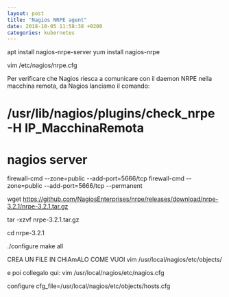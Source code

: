 ```yaml
---
layout: post
title: "Nagios NRPE agent"
date: 2018-10-05 11:58:38 +0200
categories: kubernetes
---
```


apt install nagios-nrpe-server
yum install nagios-nrpe



vim /etc/nagios/nrpe.cfg


Per verificare che Nagios riesca a comunicare con il daemon NRPE nella macchina remota, da Nagios lanciamo il comando:

# /usr/lib/nagios/plugins/check_nrpe -H IP_MacchinaRemota





# nagios server
firewall-cmd --zone=public --add-port=5666/tcp
firewall-cmd --zone=public --add-port=5666/tcp --permanent



wget https://github.com/NagiosEnterprises/nrpe/releases/download/nrpe-3.2.1/nrpe-3.2.1.tar.gz

tar -xzvf nrpe-3.2.1.tar.gz

cd nrpe-3.2.1

./configure
make all



CREA UN FILE IN
CHiAmALO COME VUOI
 vim /usr/local/nagios/etc/objects/

 e poi collegalo qui:
 vim /usr/local/nagios/etc/nagios.cfg

 configure
 cfg_file=/usr/local/nagios/etc/objects/hosts.cfg
